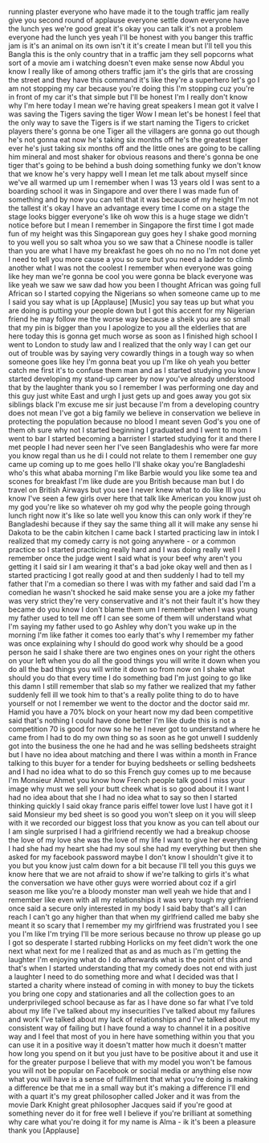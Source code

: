 
running plaster everyone who have made
it to the tough traffic jam really give
you second round of applause everyone
settle down everyone have the lunch yes
we&#39;re good
great it&#39;s okay you can talk it&#39;s not a
problem everyone had the lunch yes yeah
I&#39;ll be honest with you banger this
traffic jam is it&#39;s an animal on its own
isn&#39;t it
it&#39;s create I mean but I&#39;ll tell you
this Bangla this is the only country
that in a traffic jam they sell popcorns
what sort of a movie am i watching
doesn&#39;t even make sense
now Abdul you know I really like of
among others traffic jam it&#39;s the girls
that are crossing the street and they
have this command it&#39;s like they&#39;re a
superhero let&#39;s go
I am not stopping my car because you&#39;re
doing this I&#39;m stopping cuz you&#39;re in
front of my car it&#39;s that simple but
I&#39;ll be honest I&#39;m I really don&#39;t know
why I&#39;m here today I mean we&#39;re having
great speakers I mean got it valve I was
saving the Tigers saving the tiger Wow
I mean let&#39;s be honest I feel that the
only way to save the Tigers is if we
start naming the Tigers to cricket
players there&#39;s gonna be one Tiger all
the villagers are gonna go out though
he&#39;s not gonna eat now he&#39;s taking six
months off he&#39;s the greatest tiger ever
he&#39;s just taking six months off and the
little ones are going to be calling him
mineral and most shaker for obvious
reasons and there&#39;s gonna be one tiger
that&#39;s going to be behind a bush doing
something funky we don&#39;t know that we
know he&#39;s very happy
well I mean let me talk about myself
since we&#39;ve all warmed up um I remember
when I was 13 years old I was sent to a
boarding school it was in Singapore and
over there I was made fun of something
and by now you can tell that it was
because of my height I&#39;m not the tallest
it&#39;s okay I have an advantage every time
I come on a stage the stage looks bigger
everyone&#39;s like oh wow this is a huge
stage we didn&#39;t notice before but I mean
I remember in Singapore the first time I
got made fun of my height was this
Singaporean guy goes hey I shake good
morning to you
well you so salt whoa you so we saw that
a Chinese noodle is taller than you are
what I have my breakfast he goes oh no
no no I&#39;m not done yet I need to tell
you more cause a you so sure but you
need a ladder to climb another what I
was not the coolest I remember when
everyone was going like hey man we&#39;re
gonna be cool you were gonna be black
everyone was like yeah we saw we saw dad
how you been
I thought African was going full African
so I started copying the Nigerians so
when someone came up to me I said you
say what is up
[Applause]
[Music]
you say
teas up but what you are doing is
putting your people down but I got this
accent for my Nigerian friend he may
follow me the worse way because a sheik
you are so small that my pin is bigger
than you I apologize to you all the
elderlies that are here today this is
gonna get much worse as soon as I
finished high school I went to London to
study law and I realized that the only
way I can get our out of trouble was by
saying very cowardly things in a tough
way so when someone goes like hey I&#39;m
gonna beat you up I&#39;m like oh yeah you
better catch me first
it&#39;s to confuse them man and as I
started studying you know I started
developing my stand-up career by now
you&#39;ve already understood that by the
laughter thank you so I remember I was
performing one day and this guy just
white East and urgh I just gets up and
goes away
you got six siblings black I&#39;m excuse me
sir
just because I&#39;m from a developing
country does not mean I&#39;ve got a big
family
we believe in conservation we believe in
protecting the population because no
blood I meant seven God&#39;s you one of
them oh sure why not
I started beginning I graduated and I
went to mom I went to bar I started
becoming a barrister I started studying
for it and there I met people I had
never seen her I&#39;ve seen Bangladeshis
who were far more you know regal than us
he di I could not relate to them I
remember one guy came up coming up to me
goes hello I&#39;ll shake okay
you&#39;re Bangladeshi who&#39;s this what ababa
morning I&#39;m like Barbie would you like
some tea and scones for breakfast I&#39;m
like dude are you British because man
but I do travel on British Airways but
you see I never knew what to do like III
you know I&#39;ve seen a few girls over here
that talk like American you know just oh
my god you&#39;re like so whatever oh my god
why the people going through lunch right
now it&#39;s like so late well you know this
can only work if they&#39;re Bangladeshi
because if they say the same thing all
it will make any sense
hi Dakota to be the cabin kitchen I came
back I started practicing law in intok I
realized that my comedy carry is not
going anywhere - or a common practice so
I started practicing really hard and I
was doing really well I remember once
the judge went I said what is your beef
why aren&#39;t you getting it I said sir I
am wearing it that&#39;s a bad joke okay
well and then as I started practicing I
got really good at and then suddenly I
had to tell my father that I&#39;m a
comedian so there I was with my father
and said dad I&#39;m a comedian
he wasn&#39;t shocked he said make sense you
are a joke
my father was very strict
they&#39;re very conservative and it&#39;s not
their fault it&#39;s how they became do you
know I don&#39;t blame them um I remember
when I was young my father used to tell
me off I can see some of them will
understand what I&#39;m saying my father
used to go Ashley why don&#39;t you wake up
in the morning I&#39;m like father it comes
too early that&#39;s why I remember my
father was once explaining why I should
do good work
why should be a good person he said I
shake there are two engines ones on your
right the others on your left when you
do all the good things you will write it
down when you do all the bad things you
will write it down so from now on I
shake what should you do that every time
I do something bad I&#39;m just going to go
like this damn I still remember that
slab so my father we realized that my
father suddenly fell ill we took him to
that&#39;s a really polite thing to do to
have yourself or not I remember we went
to the doctor and the doctor said mr.
Hamid you have a 70% block on your heart
now my dad been competitive said that&#39;s
nothing I could have done better
I&#39;m like dude this is not a competition
70 is good for now so he he I never got
to understand where he came from I had
to do my own thing so as soon as he got
unwell I suddenly got into the business
the one he had and he was selling
bedsheets straight but I have no idea
about matching and there I was within a
month in France talking to this buyer
for a tender for buying bedsheets or
selling bedsheets and I had no idea what
to do
so this French guy comes up to me
because I&#39;m Monsieur Ahmet you know how
French people talk good I miss your
image
why must we sell your butt cheek what is
so good about it I want I had no idea
about that she I had no idea what to say
so then I started thinking quickly I
said okay france paris eiffel tower love
lust I have got it I said Monsieur my
bed sheet is so good you won&#39;t sleep on
it you will sleep with it we recorded
our biggest loss that you know as you
can tell about our I am single surprised
I had a girlfriend recently we had a
breakup choose the love of my love she
was the love of my life I want to give
her everything I had she had my heart
she had my soul she had my everything
but then she asked for my facebook
password maybe I don&#39;t know I shouldn&#39;t
give it to you but you know just calm
down for a bit because I&#39;ll tell you
this guys we know here that we are not
afraid to show if we&#39;re talking to girls
it&#39;s what the conversation we have other
guys were worried about coz if a girl
season me like you&#39;re a bloody monster
man well yeah we hide that and I
remember like even with all my
relationships it was very tough my
girlfriend once said a secure only
interested in my body I said baby that&#39;s
all I can reach I can&#39;t go any higher
than that when my girlfriend called me
baby she meant it
so scary that I remember my my
girlfriend was frustrated you I see you
I&#39;m like I&#39;m trying I&#39;ll be more serious
because no throw up please go up I got
so desperate I started rubbing Horlicks
on my feet didn&#39;t work the one next what
next for me I realized that as and as
much as I&#39;m getting the laughter I&#39;m
enjoying what do I do afterwards
what is the point of this and that&#39;s
when I started understanding that my
comedy does not end with just a laughter
I need to do something more and what I
decided was that I started a charity
where instead of coming in with money to
buy the tickets you bring one copy and
stationaries and all the collection goes
to an underprivileged school because as
far as I have done so far what I&#39;ve told
about my life I&#39;ve talked about my
insecurities I&#39;ve talked about my
failures and work I&#39;ve talked about my
lack of relationships and I&#39;ve talked
about my consistent way of failing but I
have found a way to channel it in a
positive way and I feel that most of you
in here have something within you that
you can use it in a positive way it
doesn&#39;t matter how much it doesn&#39;t
matter how long you spend on it but you
just have to be positive about it and
use it for the greater purpose I believe
that with my model you won&#39;t be famous
you will not be popular on Facebook or
social media or anything else now what
you will have is a sense of fulfillment
that what you&#39;re doing is making a
difference be that me in a small way but
it&#39;s making a difference I&#39;ll end with a
quart it&#39;s my great philosopher called
Joker and it was from the movie Dark
Knight
great philosopher Jacques said if you&#39;re
good at something never do it for free
well I believe if you&#39;re brilliant at
something why care what you&#39;re doing it
for my name is Alma - ik it&#39;s been a
pleasure thank you
[Applause]
